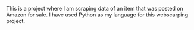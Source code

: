 This is a project where I am scraping data of an item that was posted on Amazon for sale. I have used Python as my language for this webscarping project.
